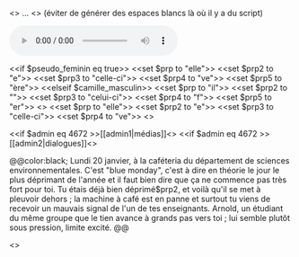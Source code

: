 
<<silently>> ... <</silently>>
(éviter de générer des espaces blancs là où il y a du script)



<audio id="audioPlayer" controls>
  <source src="sons/bruit_restaurant.wav" type="audio/mpeg">
  Your browser does not support the audio element.
</audio>

<<if $pseudo_feminin eq true>>
    <<set $prp to "elle">>
    <<set $prp2 to "e">>
    <<set $prp3 to "celle-ci">>
    <<set $prp4 to "ve">>
    <<set $prp5 to "ère">>
<<elseif $camille_masculin>>
    <<set $prp to "il">>
    <<set $prp2 to "">>
    <<set $prp3 to "celui-ci">>
    <<set $prp4 to "f">>
    <<set $prp5 to "er">>
 <<else>>
        <<set $prp to "elle">>
   		<<set $prp2 to "e">>
    	<<set $prp3 to "celle-ci">>
    	<<set $prp4 to "ve">>
<</if>>

<<if $admin eq 4672 >>[[admin1|médias]]<</if>>
<<if $admin eq 4672 >>[[admin2|dialogues]]<</if>>

@@color:black;
Lundi 20 janvier, à la caféteria du département de sciences environnementales. C'est "blue monday", c'est à dire en théorie le jour le plus déprimant de l'année et il faut bien dire que ça ne commence pas très fort pour toi. Tu étais déjà bien déprimé$prp2, et voilà qu'il se met à pleuvoir  dehors ; la machine à café est en panne et surtout tu viens de recevoir un mauvais signal de l'un de tes enseignants. 
Arnold, un étudiant du même groupe que le tien avance à grands pas vers toi ; lui semble plutôt sous pression, limite excité.
@@

<<script>>
// Define an array to store the history of text pieces
var textHistory = [];

// Define an array of text pieces
var textPieces = [
    { content: "Hey salut  ! T’as déposé sur l’espace cours de Madame Green ton devoir sur les microplastiques ?", style: "left-box" },
    { content: "Oui, je l’ai déposé, mais je ne comprends pas, j’ai reçu un mail de la prof pour me dire que le logiciel anti-plagiat de l’université, Plagiator, avait détecté du plagiat sur mon devoir.", style: "right-box" },
    { content: "Ah bon, mais qu’est-ce que ça veut dire ? Tu as copié ou tu n’as pas cité tes sources ? Mais alors, tu n’auras pas la moyenne ?", style: "left-box" },
    { content: " Je ne sais pas trop, la prof me laisse 24 heures pour me rattraper et retravailler le devoir.", style: "right-box" },
    { content: "Ouah, le stress. Tu vas devoir refaire tout le travail en fait ? J'aimerais pas être à ta place...", style: "left-box" },
    { content: "Oui, bon si tu n'as rien de plus constructif à me dire, autant qu'on en reste là... Merci beaucoup, je suis bien flippé.e maintenant.", style: "right-box" },
    { content: " Attends je voulais pas en rajouter, mais c'est vrai que c'est chaud et il te reste plus beaucoup de temps. Tiens, je pense que, tu devrais en parler à Camille. C'est LA personne qui pourrait t'aider à gérer ça. Sur un truc de ce genre, je l'ai fait l'an dernier et ça m'a carrément sauvé la mise.", style: "left-box" },
    { content: "Ouais, merci pour le tuyau; je vais voir." , style: "right-box"},,
    { content: "Tu me tiens au courant ? ", style: "left-box" },
    { content: "Ouais, sûr, salut." , style: "right-box"},
];

// Initialize the index to point to the first text piece
var currentIndex = 0;

$(document).keydown(function() {
	 // Check if it's the last text piece
    if (currentIndex < textPieces.length - 1) {
    
    // Store the current text piece in the history array
    textHistory.push(textPieces[currentIndex]);

    // Display the history of text pieces with associated styles
    displayTextWithStyles();

    // Increment the index for the next key press
    currentIndex = (currentIndex + 1) % textPieces.length;
} else {
 // If it's the last text piece, stop the keydown event listener
        $(document).off('keydown');

        // Display the final text with a link to another passage
        $("#story").html("fin du dialogue");
    }

    // Scroll to the bottom of the page
    window.scrollTo(0, document.body.scrollHeight);
});

function displayTextWithStyles() {
    var styledText = textHistory.map(function(item) {
        return `<div class="${item.style}">${item.content}</div><br>`;
    });

    // Display the styled text on the screen
    $("#story").html(styledText.join("<br>"));
}

<</script>>

